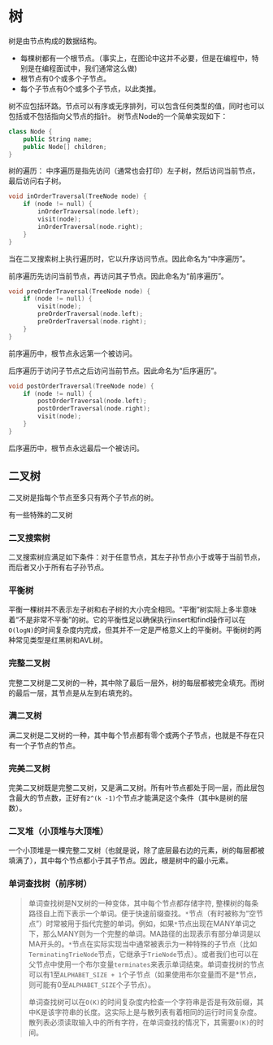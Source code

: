 
# 树
树是由节点构成的数据结构。
- 每棵树都有一个根节点。（事实上，在图论中这并不必要，但是在编程中，特别是在编程面试中，我们通常这么做)
- 根节点有0个或多个子节点。
- 每个子节点有0个或多个子节点，以此类推。

树不应包括环路。节点可以有序或无序排列，可以包含任何类型的值，同时也可以包括或不包括指向父节点的指针。
树节点Node的一个简单实现如下：
```C++
class Node {
    public String name;
    public Node[] children;
}
```
树的遍历：
中序遍历是指先访问（通常也会打印）左子树，然后访问当前节点，最后访问右子树。
```C++
void inOrderTraversal(TreeNode node) {
    if (node != null) {
        inOrderTraversal(node.left);
        visit(node);
        inOrderTraversal(node.right);
    }
}
```
当在二叉搜索树上执行遍历时，它以升序访问节点。因此命名为“中序遍历”。

前序遍历先访问当前节点，再访问其子节点。因此命名为“前序遍历”。
```C++
void preOrderTraversal(TreeNode node) {
    if (node != null) {
        visit(node);
        preOrderTraversal(node.left);
        preOrderTraversal(node.right);
    }
}
```
前序遍历中，根节点永远第一个被访问。

后序遍历于访问子节点之后访问当前节点。因此命名为“后序遍历”。
```C++
void postOrderTraversal(TreeNode node) {
    if (node != null) {
        postOrderTraversal(node.left);
        postOrderTraversal(node.right);
        visit(node);
    }
}
```
后序遍历中，根节点永远最后一个被访问。

## 二叉树
二叉树是指每个节点至多只有两个子节点的树。

有一些特殊的二叉树
### 二叉搜索树
二叉搜索树应满足如下条件：对于任意节点，其左子孙节点小于或等于当前节点，而后者又小于所有右子孙节点。

### 平衡树
平衡一棵树并不表示左子树和右子树的大小完全相同。“平衡”树实际上多半意味着“不是非常不平衡”的树。它的平衡性足以确保执行insert和find操作可以在`O(logN)`的时间复杂度内完成，但其并不一定是严格意义上的平衡树。平衡树的两种常见类型是红黑树和AVL树。

### 完整二叉树
完整二叉树是二叉树的一种，其中除了最后一层外，树的每层都被完全填充。而树的最后一层，其节点是从左到右填充的。

### 满二叉树
满二叉树是二叉树的一种，其中每个节点都有零个或两个子节点，也就是不存在只有一个子节点的节点。

### 完美二叉树
完美二叉树既是完整二叉树，又是满二叉树。所有叶节点都处于同一层，而此层包含最大的节点数，正好有`2^(k
-1)`个节点才能满足这个条件（其中k是树的层数）。

### 二叉堆（小顶堆与大顶堆）
一个小顶堆是一棵完整二叉树（也就是说，除了底层最右边的元素，树的每层都被填满了），其中每个节点都小于其子节点。因此，根是树中的最小元素。

### 单词查找树（前序树）
> 单词查找树是N叉树的一种变体，其中每个节点都存储字符, 整棵树的每条路径自上而下表示一个单词。便于快速前缀查找。`*`节点（有时被称为“空节点”）时常被用于指代完整的单词。例如，如果`*`节点出现在MANY单词之下，那么MANY则为一个完整的单词。MA路径的出现表示有部分单词是以MA开头的。`*`节点在实际实现当中通常被表示为一种特殊的子节点（比如`TerminatingTrieNode`节点，它继承于`TrieNode`节点）。或者我们也可以在父节点中使用一个布尔变量`terminates`来表示单词结束。单词查找树的节点可以有1至`ALPHABET_SIZE + 1`个子节点（如果使用布尔变量而不是*节点，则可能有0至`ALPHABET_SIZE`个子节点）。
> 
> 单词查找树可以在`O(K)`的时间复杂度内检查一个字符串是否是有效前缀，其中K是该字符串的长度。这实际上是与散列表有着相同的运行时间复杂度。散列表必须读取输入中的所有字符，在单词查找的情况下，其需要`O(K)`的时间。




